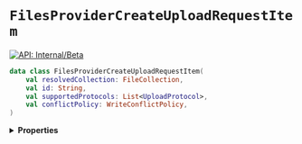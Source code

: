 # `FilesProviderCreateUploadRequestItem`


[![API: Internal/Beta](https://img.shields.io/static/v1?label=API&message=Internal/Beta&color=red&style=flat-square)](/docs/developer-guide/core/api-conventions.md)



```kotlin
data class FilesProviderCreateUploadRequestItem(
    val resolvedCollection: FileCollection,
    val id: String,
    val supportedProtocols: List<UploadProtocol>,
    val conflictPolicy: WriteConflictPolicy,
)
```

<details>
<summary>
<b>Properties</b>
</summary>

<details>
<summary>
<code>resolvedCollection</code>: <code><code><a href='/docs/reference/dk.sdu.cloud.file.orchestrator.api.FileCollection.md'>FileCollection</a></code></code>
</summary>





</details>

<details>
<summary>
<code>id</code>: <code><code><a href='https://kotlinlang.org/api/latest/jvm/stdlib/kotlin/-string/'>String</a></code></code>
</summary>





</details>

<details>
<summary>
<code>supportedProtocols</code>: <code><code><a href='https://kotlinlang.org/api/latest/jvm/stdlib/kotlin.collections/-list/'>List</a>&lt;<a href='/docs/reference/dk.sdu.cloud.file.orchestrator.api.UploadProtocol.md'>UploadProtocol</a>&gt;</code></code>
</summary>





</details>

<details>
<summary>
<code>conflictPolicy</code>: <code><code><a href='/docs/reference/dk.sdu.cloud.file.orchestrator.api.WriteConflictPolicy.md'>WriteConflictPolicy</a></code></code>
</summary>





</details>



</details>

